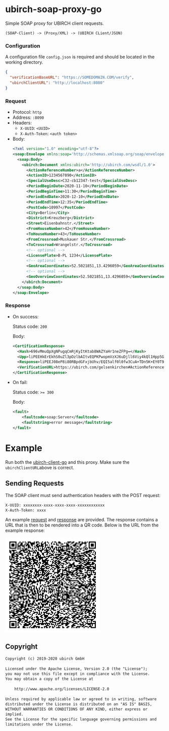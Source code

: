 # ubirch-soap-proxy-go

Simple SOAP proxy for UBIRCH client requests.

```
(SOAP-Client) -> (Proxy/XML) -> (UBIRCH CLient/JSON)
```

### Configuration
A configuration file `config.json` is required and should be located in the working directory.
```json
{
  "verificationBaseURL": "https://SOMEDOMAIN.COM/verify",
  "ubirchClientURL": "http://localhost:8080"
}
```

### Request
- Protocol: `http`
- Address: `:8090`
- Headers:
    - `X-UUID`: `<UUID>`
    - `X-Auth-Token`: `<auth token>`
- Body: 
    ```xml
    <?xml version="1.0" encoding="utf-8"?>
    <soap:Envelope xmlns:soap='http://schemas.xmlsoap.org/soap/envelope/'>
      <soap:Body>
        <ubirch:Document xmlns:ubirch='http://ubirch.com/wsdl/1.0'>
          <ActionReferenceNumber>a</ActionReferenceNumber>
          <ActionID>1234567890</ActionID>
          <SpecialUseDesc>C32-cb12347-test</SpecialUseDesc>
          <PeriodBeginDate>2020-11-10</PeriodBeginDate>
          <PeriodBeginTime>11:30</PeriodBeginTime>
          <PeriodEndDate>2020-12-10</PeriodEndDate>
          <PeriodEndTime>12:35</PeriodEndTime>
          <PostCode>10997</PostCode>
          <City>Berlin</City>
          <District>Kreuzberg</District>
          <Street>Eisenbahnstr.</Street>
          <FromHouseNumber>42</FromHouseNumber>
          <ToHouseNumber>43</ToHouseNumber>
          <FromCrossroad>Muskauer Str.</FromCrossroad>
          <ToCrossroad>Wrangelstr.</ToCrossroad>
          <!-- optional -->
          <LicensePlate>B-PL 1234</LicensePlate>
          <!-- optional -->
          <GeoAreaCoordinates>52.5021851,13.4296059</GeoAreaCoordinates>
          <!-- optional -->
          <GeoOverviewCoordinates>52.5021851,13.4296059</GeoOverviewCoordinates>
        </ubirch:Document>
      </soap:Body>
    </soap:Envelope>
    ```
  
### Response
- On success:
  
  Status code: `200`
  
  Body:
  ```xml
  <CertificationResponse>
    <Hash>696vMmuQpXgNPugqCmRjKyItKtab8WAZYaHr1neZFPg=</Hash>
    <Upp>liPEEHkErEkhS0uZl3pDzlbAItvEQPKPwopmVzXJ6uDjll6Viy4kQl1Hpp5GNWRGRAMahzeSMl2F+alhO2OVgM/1ZHhOYmS+sJatqLeBmuy5jWwYp54AxCDr3q8ya5CleA0+6CoKZGMrIi0q1pvxYBlhoevWd5kU+MRAjlqV/SXR/DcK4D5MOfkr4RjRP1gd5v3nMx5yZ01EKJOQdXvSKxVy7fib+eSce/MZiI4/zVjDNsPyR5p13R86DQ==</Upp>
    <Response>liPEEJ08eP8i80RBpdGFxjbUhv/EQI5alf0l0fw3CuA+TDn5K+EY0T9YHeb95zMecmdNRCiTkHV70isVcu34m/nknHvzGYiOP81YwzbD8keadd0fOg0AxBAhKEg3IDZKBJ+hkKmieI0nxEYwRAIgOOxMHw7kASyTFLWEFihDX8HKyJo6duVuYVRqhlHCIO0CIEamhxCKNeSuNkvXy8bJqIOvkD3iGc4A7JQaOqmavzSt</Response>
    <VerificationURL>https://ubirch.com/gelsenkirchen#ActionReferenceNumber=a;PeriodEndDate=2020-12-10;ToHouseNumber=43;LicensePlate=B-PL 1234;SpecialUseDesc=C32-cb12347-test;PeriodBeginTime=11:30;PeriodEndTime=12:35;PostCode=10997;City=Berlin;Street=Eisenbahnstr.;GeoAreaCoordinates=52.5021851,13.4296059;GeoOverviewCoordinates=52.5021851,13.4296059;ActionID=1234567890;PeriodBeginDate=2020-11-10;District=Kreuzberg;FromHouseNumber=42;FromCrossroad=Muskauer Str.;ToCrossroad=Wrangelstr.</VerificationURL>
  </CertificationResponse>
  ```
  
- On fail:

  Status code: `>= 300`

  Body:
  ```xml
  <fault>
      <faultcode>soap:Server</faultcode>
      <faultstring>error message</faultstring>
  </fault>
  ```

# Example

Run both the [ubirch-client-go](https://github.com/ubirch/ubirch-client-go)
and this proxy. Make sure the `ubirchClientURL`above is correct.

## Sending Requests

The SOAP client must send authentication headers with the POST request:

```
X-UUID: xxxxxxxx-xxxx-xxxx-xxxx-xxxxxxxxxxxx
X-Auth-Token: xxxx
```

An example [request](example_request.xml) and [response](example_response.xml) are provided.
The response contains a URL that is then to be rendered into a QR code. Below is the
URL from the example response:

![Example QR Code](example_qrcode.png)

## Copyright

```
Copyright (c) 2019-2020 ubirch GmbH

Licensed under the Apache License, Version 2.0 (the "License");
you may not use this file except in compliance with the License.
You may obtain a copy of the License at

    http://www.apache.org/licenses/LICENSE-2.0

Unless required by applicable law or agreed to in writing, software
distributed under the License is distributed on an "AS IS" BASIS,
WITHOUT WARRANTIES OR CONDITIONS OF ANY KIND, either express or implied.
See the License for the specific language governing permissions and
limitations under the License.
```
